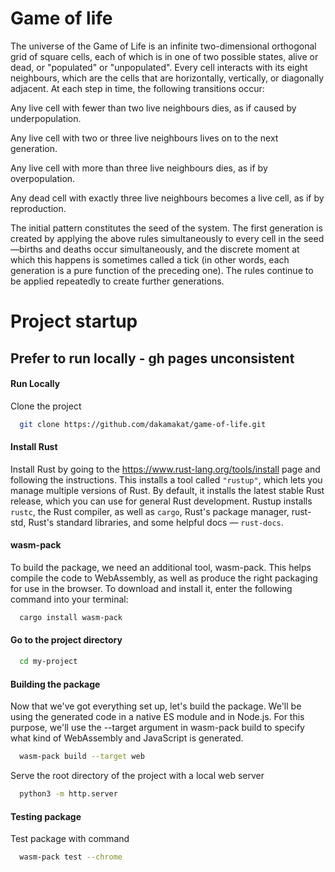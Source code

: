 
# Game of life

The universe of the Game of Life is an infinite two-dimensional orthogonal grid of square cells, each of which is in one of two possible states, alive or dead, or "populated" or "unpopulated". Every cell interacts with its eight neighbours, which are the cells that are horizontally, vertically, or diagonally adjacent. At each step in time, the following transitions occur:

Any live cell with fewer than two live neighbours dies, as if caused by underpopulation.

Any live cell with two or three live neighbours lives on to the next generation.

Any live cell with more than three live neighbours dies, as if by overpopulation.

Any dead cell with exactly three live neighbours becomes a live cell, as if by reproduction.

The initial pattern constitutes the seed of the system. The first generation is created by applying the above rules simultaneously to every cell in the seed—births and deaths occur simultaneously, and the discrete moment at which this happens is sometimes called a tick (in other words, each generation is a pure function of the preceding one). The rules continue to be applied repeatedly to create further generations.

# Project startup
## Prefer to run locally - gh pages unconsistent



#### Run Locally

Clone the project

```bash
  git clone https://github.com/dakamakat/game-of-life.git
```
#### Install Rust
Install Rust by going to the https://www.rust-lang.org/tools/install page and following the instructions. This installs a tool called ```"rustup"```, which lets you manage multiple versions of Rust. By default, it installs the latest stable Rust release, which you can use for general Rust development. Rustup installs ```rustc```, the Rust compiler, as well as ```cargo```, Rust's package manager, rust-std, Rust's standard libraries, and some helpful docs — ```rust-docs```.

#### wasm-pack
To build the package, we need an additional tool, wasm-pack. This helps compile the code to WebAssembly, as well as produce the right packaging for use in the browser. To download and install it, enter the following command into your terminal:
```bash
  cargo install wasm-pack
```

#### Go to the project directory

```bash
  cd my-project
```

#### Building the package

Now that we've got everything set up, let's build the package. We'll be using the generated code in a native ES module and in Node.js. For this purpose, we'll use the --target argument in wasm-pack build to specify what kind of WebAssembly and JavaScript is generated.

```bash
  wasm-pack build --target web
```

Serve the root directory of the project with a local web server

```bash
  python3 -m http.server
```

#### Testing package
Test package with command

```bash
  wasm-pack test --chrome        
```
